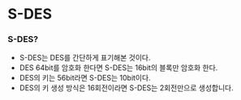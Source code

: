 # S-DES

### S-DES?
- S-DES는 DES를 간단하게 표기해본 것이다.
- DES 64bit를 암호화 한다면 S-DES는 16bit의 블록만 암호화 한다.
- DES의 키는 56bit라면 S-DES는 10bit이다.
- DES의 키 생성 방식은 16회전이라면 S-DES는 2회전만으로 생성합니다.
